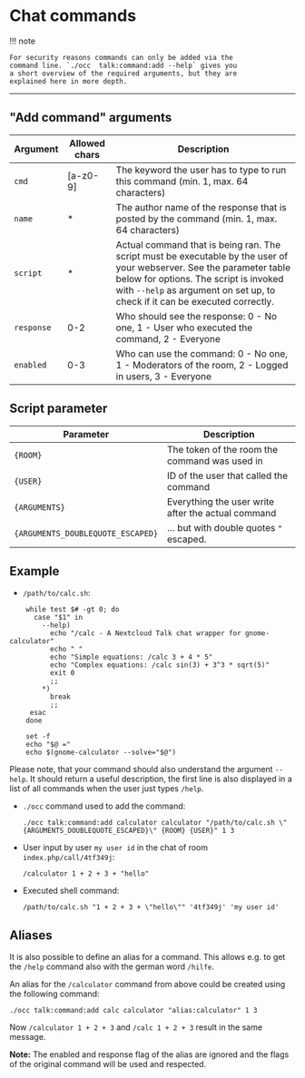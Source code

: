 # Chat commands

!!! note

    For security reasons commands can only be added via the
    command line. `./occ  talk:command:add --help` gives you
    a short overview of the required arguments, but they are
    explained here in more depth.

---

## "Add command" arguments

Argument | Allowed chars | Description
---|---|---
`cmd` | [a-z0-9] | The keyword the user has to type to run this command (min. 1, max. 64 characters)
`name` | * | The author name of the response that is posted by the command (min. 1, max. 64 characters)
`script` | * | Actual command that is being ran. The script must be executable by the user of your webserver. See the parameter table below for options. The script is invoked with `--help` as argument on set up, to check if it can be executed correctly.
`response` | 0-2 | Who should see the response: 0 - No one, 1 - User who executed the command, 2 - Everyone
`enabled` | 0-3 |  Who can use the command: 0 - No one, 1 - Moderators of the room, 2 - Logged in users, 3 - Everyone

## Script parameter

Parameter | Description
---|---
`{ROOM}` | The token of the room the command was used in
`{USER}` | ID of the user that called the command
`{ARGUMENTS}` | Everything the user write after the actual command
`{ARGUMENTS_DOUBLEQUOTE_ESCAPED}` | … but with double quotes `"` escaped.

## Example

* `/path/to/calc.sh`:

```
    while test $# -gt 0; do
      case "$1" in
        --help)
          echo "/calc - A Nextcloud Talk chat wrapper for gnome-calculator"
          echo " "
          echo "Simple equations: /calc 3 + 4 * 5"
          echo "Complex equations: /calc sin(3) + 3^3 * sqrt(5)"
          exit 0
          ;;
        *)
          break
          ;;
     esac
    done

    set -f
    echo "$@ ="
    echo $(gnome-calculator --solve="$@")
```
    
Please note, that your command should also understand the argument `--help`.
It should return a useful description, the first line is also displayed in a list of all commands when the user just types `/help`.

* `./occ` command used to add the command:

    ```
    ./occ talk:command:add calculator calculator "/path/to/calc.sh \"{ARGUMENTS_DOUBLEQUOTE_ESCAPED}\" {ROOM} {USER}" 1 3
    ```
    
* User input by user `my user id` in the chat of room `index.php/call/4tf349j`:
    
    ```
    /calculator 1 + 2 + 3 + "hello"
    ```

    
* Executed shell command:

    ```
    /path/to/calc.sh "1 + 2 + 3 + \"hello\"" '4tf349j' 'my user id'
    ```

## Aliases

It is also possible to define an alias for a command. This allows e.g. to get the `/help` command also with the german word `/hilfe`.

An alias for the `/calculator` command from above could be created using the following command:

```
./occ talk:command:add calc calculator "alias:calculator" 1 3
```

Now `/calculator 1 + 2 + 3` and `/calc 1 + 2 + 3` result in the same message.

**Note:** The enabled and response flag of the alias are ignored and the flags of the original command will be used and respected.
